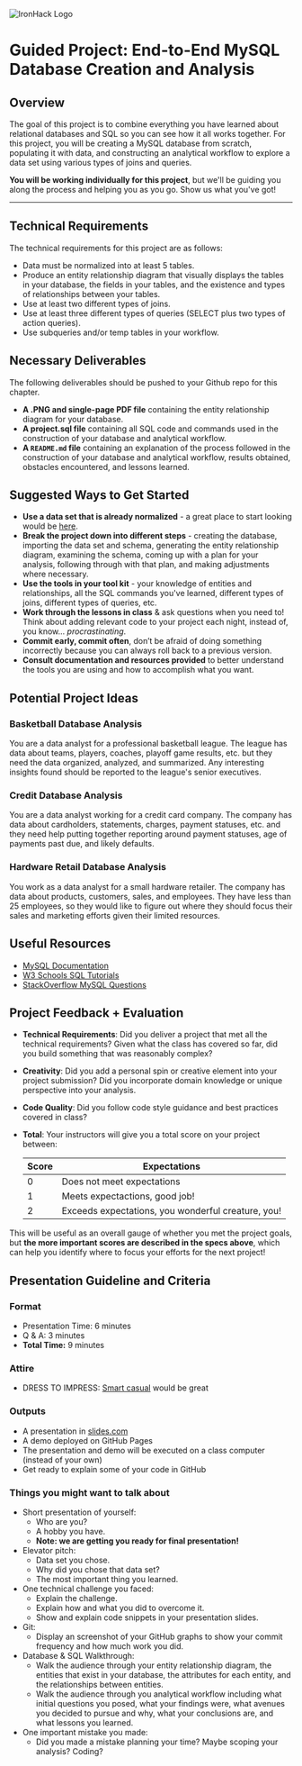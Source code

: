 ![IronHack Logo](https://s3-eu-west-1.amazonaws.com/ih-materials/uploads/upload_d5c5793015fec3be28a63c4fa3dd4d55.png)

# Guided Project: End-to-End MySQL Database Creation and Analysis

## Overview

The goal of this project is to combine everything you have learned about relational databases and SQL so you can see how it all works together. For this project, you will be creating a MySQL database from scratch, populating it with data, and constructing an analytical workflow to explore a data set using various types of joins and queries.

**You will be working individually for this project**, but we'll be guiding you along the process and helping you as you go. Show us what you've got!

---

## Technical Requirements

The technical requirements for this project are as follows:

* Data must be normalized into at least 5 tables.
* Produce an entity relationship diagram that visually displays the tables in your database, the fields in your tables, and the existence and types of relationships between your tables.
* Use at least two different types of joins.
* Use at least three different types of queries (SELECT plus two types of action queries).
* Use subqueries and/or temp tables in your workflow.

## Necessary Deliverables

The following deliverables should be pushed to your Github repo for this chapter.

* **A .PNG and single-page PDF file** containing the entity relationship diagram for your database.
* **A project.sql file** containing all SQL code and commands used in the construction of your database and analytical workflow.
* **A ``README.md`` file** containing an explanation of the process followed in the construction of your database and analytical workflow, results obtained, obstacles encountered, and lessons learned.

## Suggested Ways to Get Started

* **Use a data set that is already normalized** - a great place to start looking would be [here](https://relational.fit.cvut.cz/search?tableCount%5B%5D=0-10&tableCount%5B%5D=10-30&dataType%5B%5D=Numeric&databaseSize%5B%5D=KB&databaseSize%5B%5D=MB).
* **Break the project down into different steps** - creating the database, importing the data set and schema, generating the entity relationship diagram, examining the schema, coming up with a plan for your analysis, following through with that plan, and making adjustments where necessary.
* **Use the tools in your tool kit** - your knowledge of entities and relationships, all the SQL commands you've learned, different types of joins, different types of queries, etc.
* **Work through the lessons in class** & ask questions when you need to! Think about adding relevant code to your project each night, instead of, you know... _procrastinating_.
* **Commit early, commit often**, don’t be afraid of doing something incorrectly because you can always roll back to a previous version.
* **Consult documentation and resources provided** to better understand the tools you are using and how to accomplish what you want.

## Potential Project Ideas

### Basketball Database Analysis

You are a data analyst for a professional basketball league. The league has data about teams, players, coaches, playoff game results, etc. but they need the data organized, analyzed, and summarized. Any interesting insights found should be reported to the league's senior executives.

### Credit Database Analysis

You are a data analyst working for a credit card company. The company has data about cardholders, statements, charges, payment statuses, etc. and they need help putting together reporting around payment statuses, age of payments past due, and likely defaults.

### Hardware Retail Database Analysis

You work as a data analyst for a small hardware retailer. The company has data about products, customers, sales, and employees. They have less than 25 employees, so they would like to figure out where they should focus their sales and marketing efforts given their limited resources.

## Useful Resources

* [MySQL Documentation](https://dev.mysql.com/doc/)
* [W3 Schools SQL Tutorials](https://www.w3schools.com/sql/default.asp)
* [StackOverflow MySQL Questions](https://stackoverflow.com/questions/tagged/mysql)

## Project Feedback + Evaluation

* __Technical Requirements__: Did you deliver a project that met all the technical requirements? Given what the class has covered so far, did you build something that was reasonably complex?

* __Creativity__: Did you add a personal spin or creative element into your project submission? Did you incorporate domain knowledge or unique perspective into your analysis.

* __Code Quality__: Did you follow code style guidance and best practices covered in class?

* __Total__: Your instructors will give you a total score on your project between:

    **Score**|**Expectations**
    -----|-----
    0|Does not meet expectations
    1|Meets expectactions, good job!
    2|Exceeds expectations, you wonderful creature, you!

This will be useful as an overall gauge of whether you met the project goals, but __the more important scores are described in the specs above__, which can help you identify where to focus your efforts for the next project!

## Presentation Guideline and Criteria

### Format

* Presentation Time: 6 minutes
* Q & A: 3 minutes
* **Total Time:** 9 minutes

### Attire

* DRESS TO IMPRESS: [Smart casual](https://en.wikipedia.org/wiki/Smart_casual) would be great

### Outputs

* A presentation in [slides.com](https://slides.com/)
* A demo deployed on GitHub Pages
* The presentation and demo will be executed on a class computer (instead of your own)
* Get ready to explain some of your code in GitHub

### Things you might want to talk about

* Short presentation of yourself:
	* Who are you?
	* A hobby you have.
  * __Note: we are getting you ready for final presentation!__
* Elevator pitch:
  * Data set you chose.
  * Why did you chose that data set?
  * The most important thing you learned.
* One technical challenge you faced:
  * Explain the challenge.
  * Explain how and what you did to overcome it.
  * Show and explain code snippets in your presentation slides.
* Git:
  * Display an screenshot of your GitHub graphs to show your commit frequency and how much work you did.
* Database & SQL Walkthrough:
  * Walk the audience through your entity relationship diagram, the entities that exist in your database, the attributes for each entity, and the relationships between entities.
  * Walk the audience through you analytical workflow including what initial questions you posed, what your findings were, what avenues you decided to pursue and why, what your conclusions are, and what lessons you learned.
* One important mistake you made:
  * Did you made a mistake planning your time? Maybe scoping your analysis? Coding?
